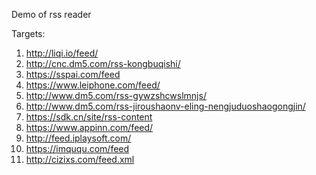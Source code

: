 Demo of rss reader  

Targets:  
1. http://liqi.io/feed/
2. http://cnc.dm5.com/rss-kongbuqishi/  
3. https://sspai.com/feed  
4. https://www.leiphone.com/feed/  
5. http://www.dm5.com/rss-gywzshcwslmnjs/  
6. http://www.dm5.com/rss-jiroushaonv-eling-nengjuduoshaogongjin/  
7. https://sdk.cn/site/rss-content  
8. https://www.appinn.com/feed/
9. http://feed.iplaysoft.com/
10. https://imququ.com/feed
11. http://cizixs.com/feed.xml
